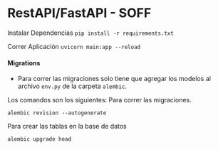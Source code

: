 # RestAPI/FastAPI - SOFF

Instalar Dependencias
`
pip install -r requirements.txt
`

Correr Aplicación
`
uvicorn main:app --reload
`


#### Migrations

* Para correr las migraciones solo tiene que agregar los modelos al archivo `env.py` de la carpeta `alembic`.

Los comandos son los siguientes:
Para correr las migraciones.
```
alembic revision --autogenerate
```
Para crear las tablas en la base de datos
```
alembic upgrade head
```